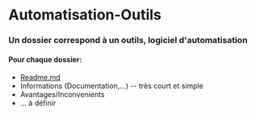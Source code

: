 # Automatisation-Outils

### Un dossier correspond à un outils, logiciel d'automatisation

#### Pour chaque dossier:
* [Readme.md](https://www.ionos.fr/digitalguide/sites-internet/developpement-web/fichier-readme/)
* Informations (Documentation,...) -- très court et simple
* Avantages/Inconvenients
* ... à définir
